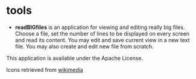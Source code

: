 # tools

* **readBIGfiles** is an application for viewing and editing really big files.
Choose a file, set the number of lines to be displayed on every screen
and read its content. You may edit and save current view in a new text file.
You may also create and edit new file from scratch.

This application is available under the Apache License.

Icons retrieved from [wikimedia](https://commons.wikimedia.org)